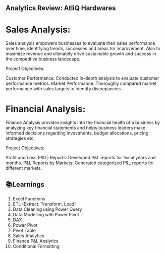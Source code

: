 
## Analytics Review: AtliQ Hardwares

# Sales Analysis:
Sales analysis empowers businesses to evaluate their sales performance over time, identifying trends, successes and areas for improvement. Also to maximize revenue and ultimately drive sustainable growth and success in the competitive business landscape.

Project Objectives:

Customer Performance: Conducted in-depth analysis to evaluate customer performance metrics.
Market Performance: Thoroughly compared market performance with sales targets to identify discrepancies.


# Financial Analysis:
Finance Analysis provides insights into the financial health of a business by analyzing key financial statements and helps business leaders make informed decisions regarding investments, budget allocations, pricing strategies etc,
  
Project Objectives:

Profit and Loss (P&L) Reports: Developed P&L reports for fiscal years and months.
P&L Reports by Markets: Generated categorized P&L reports for different markets.

## 📚Learnings

1. Excel Functions
2. ETL (Extract, Transform, Load)
3. Data Cleaning using Power Query
4. Data Modelling with Power Pivot
5. DAX 
6. Power Pivot
7. Pivot Table
8. Sales Analytics
9. Finance P&L Analytics
10. Conditional Formatting



